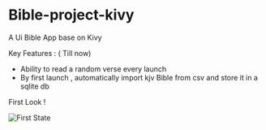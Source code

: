 # Bible-project-kivy
A Ui Bible App base on Kivy

Key Features : ( Till now)

* Ability to read a random verse every launch
* By first launch , automatically import kjv Bible from csv and store it in a sqlite db

First Look !

![First State](https://user-images.githubusercontent.com/44752497/151626888-55d3cab6-893d-4cf1-b17a-50ed65a2da47.png)
